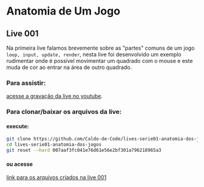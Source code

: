 # Anatomia de Um Jogo

## Live 001

Na primeira live falamos brevemente sobre as "partes" comuns de um jogo `loop, input, update, render`, nesta live foi desenvolvido um exemplo rudimentar onde é possível movimentar um quadrado com o mouse e este muda de cor ao entrar na área de outro quadrado. 

### Para assistir:
[acesse a gravação da live no youtube](https://www.youtube.com/channel/UCycUkBCfXr4RZc76LTbQn5w).

### Para clonar/baixar os arquivos da live:

#### execute:
```bash
git clone https://github.com/Caldo-de-Code/lives-serie01-anatomia-dos-jogos
cd lives-serie01-anatomia-dos-jogos
git reset -–hard 007aaf3fc041e76d61e56e2bf301a796218965a3
```

#### ou acesse
[link para os arquivos criados na live 001](https://github.com/caldodecode/lives-serie01-anatomia-dos-jogos/tree/007aaf3fc041e76d61e56e2bf301a796218965a3)